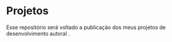 # Projetos
Esse repositório será voltado a publicação dos meus projetos de desenvolvimento autoral .
